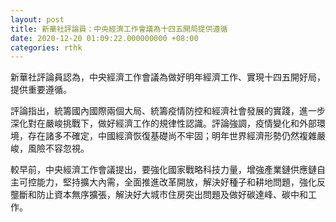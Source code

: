 ```yaml
---
layout: post
title: 新華社評論員：中央經濟工作會議為十四五開局提供遵循
date: 2020-12-20 01:09:22.000000000 +08:00
categories: rthk
---
```


新華社評論員認為，中央經濟工作會議為做好明年經濟工作、實現十四五開好局，提供重要遵循。

評論指出，統籌國內國際兩個大局、統籌疫情防控和經濟社會發展的實踐，進一步深化對在嚴峻挑戰下，做好經濟工作的規律性認識。評論強調，疫情變化和外部環境，存在諸多不確定，中國經濟恢復基礎尚不牢固；明年世界經濟形勢仍然複雜嚴峻，風險不容忽視。

較早前，中央經濟工作會議提出，要強化國家戰略科技力量，增強產業鏈供應鏈自主可控能力，堅持擴大內需，全面推進改革開放，解決好種子和耕地問題，強化反壟斷和防止資本無序擴張，解決好大城市住房突出問題及做好碳達峰、碳中和工作。
